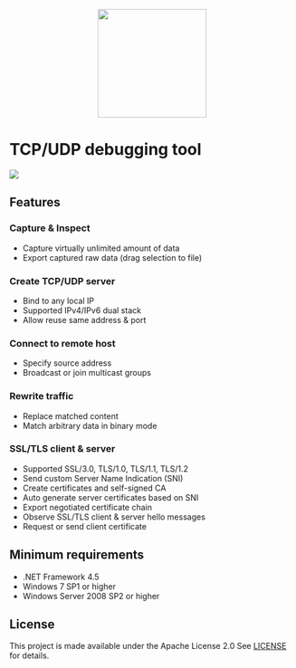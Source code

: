 <p align="center">
  <img src="https://raw.githubusercontent.com/jlucansky/Swiddler/master/Images/logo.png" height="192">
</p>

# TCP/UDP debugging tool

![](https://raw.githubusercontent.com/jlucansky/Swiddler/master/Images/screen.gif)

## Features
### Capture & Inspect
- Capture virtually unlimited amount of data
- Export captured raw data (drag selection to file)

### Create TCP/UDP server
- Bind to any local IP
- Supported IPv4/IPv6 dual stack
- Allow reuse same address & port

### Connect to remote host
- Specify source address
- Broadcast or join multicast groups

### Rewrite traffic
- Replace matched content
- Match arbitrary data in binary mode

### SSL/TLS client & server
- Supported SSL/3.0, TLS/1.0, TLS/1.1, TLS/1.2
- Send custom Server Name Indication (SNI)
- Create certificates and self-signed CA
- Auto generate server certificates based on SNI
- Export negotiated certificate chain
- Observe SSL/TLS client & server hello messages
- Request or send client certificate


## Minimum requirements
- .NET Framework 4.5
- Windows 7 SP1 or higher
- Windows Server 2008 SP2 or higher

## License
This project is made available under the Apache License 2.0
See [LICENSE](LICENSE) for details.
